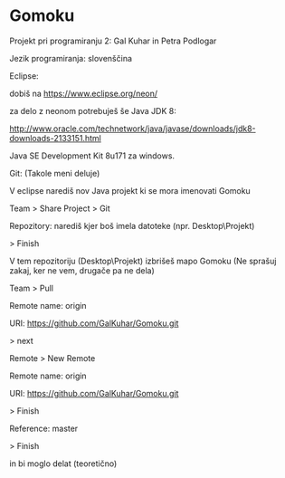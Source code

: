 # Gomoku
Projekt pri programiranju 2: Gal Kuhar in Petra Podlogar

Jezik programiranja: slovenščina

Eclipse:

dobiš na https://www.eclipse.org/neon/

za delo z neonom potrebuješ še Java JDK 8:

http://www.oracle.com/technetwork/java/javase/downloads/jdk8-downloads-2133151.html

Java SE Development Kit 8u171 za windows.

Git: (Takole meni deluje)

V eclipse narediš nov Java projekt ki se mora imenovati Gomoku

Team > Share Project > Git

Repozitory: narediš kjer boš imela datoteke (npr. Desktop\Projekt)

\> Finish

V tem repozitoriju (Desktop\Projekt) izbrišeš mapo Gomoku (Ne sprašuj zakaj, ker ne vem, drugače pa ne dela)

Team > Pull

Remote name: origin

URI: https://github.com/GalKuhar/Gomoku.git

\> next

Remote > New Remote

Remote name: origin

URI: https://github.com/GalKuhar/Gomoku.git

\> Finish

Reference: master

\> Finish

in bi moglo delat (teoretično)
